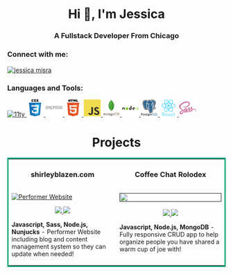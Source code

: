 <h1 align="center">Hi 👋, I'm Jessica</h1>
<h3 align="center">A Fullstack Developer From Chicago</h3>

<h3 align="left">Connect with me:</h3>
<p align="left">
<a href="https://www.linkedin.com/in/jessica-misra/" target="_blank"><img align="center" src="https://raw.githubusercontent.com/rahuldkjain/github-profile-readme-generator/master/src/images/icons/Social/linked-in-alt.svg" alt="jessica misra" height="30" width="40" /></a>
</p>

<h3 align="left">Languages and Tools:</h3>
<p align="left"> <a href="https://www.11ty.dev/" target="_blank" rel="noreferrer"> <img src="https://gist.githubusercontent.com/vivek32ta/c7f7bf583c1fb1c58d89301ea40f37fd/raw/f4c85cce5790758286b8f155ef9a177710b995df/11ty.svg" alt="11ty" width="40" height="40"/> </a> <a href="https://www.w3schools.com/css/" target="_blank" rel="noreferrer"> <img src="https://raw.githubusercontent.com/devicons/devicon/master/icons/css3/css3-original-wordmark.svg" alt="css3" width="40" height="40"/> </a> <a href="https://expressjs.com" target="_blank" rel="noreferrer"> <img src="https://raw.githubusercontent.com/devicons/devicon/master/icons/express/express-original-wordmark.svg" alt="express" width="40" height="40"/> </a> <a href="https://www.w3.org/html/" target="_blank" rel="noreferrer"> <img src="https://raw.githubusercontent.com/devicons/devicon/master/icons/html5/html5-original-wordmark.svg" alt="html5" width="40" height="40"/> </a> <a href="https://developer.mozilla.org/en-US/docs/Web/JavaScript" target="_blank" rel="noreferrer"> <img src="https://raw.githubusercontent.com/devicons/devicon/master/icons/javascript/javascript-original.svg" alt="javascript" width="40" height="40"/> </a> <a href="https://www.mongodb.com/" target="_blank" rel="noreferrer"> <img src="https://raw.githubusercontent.com/devicons/devicon/master/icons/mongodb/mongodb-original-wordmark.svg" alt="mongodb" width="40" height="40"/> </a> <a href="https://nodejs.org" target="_blank" rel="noreferrer"> <img src="https://raw.githubusercontent.com/devicons/devicon/master/icons/nodejs/nodejs-original-wordmark.svg" alt="nodejs" width="40" height="40"/> </a> <a href="https://www.postgresql.org" target="_blank" rel="noreferrer"> <img src="https://raw.githubusercontent.com/devicons/devicon/master/icons/postgresql/postgresql-original-wordmark.svg" alt="postgresql" width="40" height="40"/> </a> <a href="https://reactjs.org/" target="_blank" rel="noreferrer"> <img src="https://raw.githubusercontent.com/devicons/devicon/master/icons/react/react-original-wordmark.svg" alt="react" width="40" height="40"/> </a> <a href="https://sass-lang.com" target="_blank" rel="noreferrer"> <img src="https://raw.githubusercontent.com/devicons/devicon/master/icons/sass/sass-original.svg" alt="sass" width="40" height="40"/> </a> </p>

<h1 align="center">Projects</h1>
<table bordercolor="#06a77d">
  
  <tr>
    <td width="50%" valign="top">
      <h3 align="center">shirleyblazen.com</h3>
        <br />
        <a target="_blank" href="https://shirleyblazen.com/">
            <img src="https://github.com/jess-miz/jess-miz/assets/126027557/5bd0f49d-84ae-4d53-9400-69934947f521" width="100%" height="10%" alt="Performer Website"/>
        </a>
        <br />
        <p align="center">
          
  <a href="https://github.com/jess-miz/Shirley-Website" target="_blank">
    <img src="https://img.shields.io/static/v1?label=|&message=REPO&color=06a77d&logo=github&logo-background-color=06a77d&logo-color=white"/>
  </a>  
  <a href="https://shirleyblazen.com/" target="_blank">
    <img src="https://img.shields.io/static/v1?label=|&message=WEBSITE&color=06a77d&logo=wordpress&logo-color=white"/>
  </a>
      </p>
        <p><strong>Javascript, Sass, Node.js, Nunjucks </strong> - Performer Website including blog and content management system so they can update when needed!</p>
    </td>
    <td width="50%" valign="top">
      <h3 align="center">Coffee Chat Rolodex</h3>
        <br />
      <a target="_blank" href="">
            <img src="https://github.com/jess-miz/jess-miz/assets/126027557/e87a958e-4c3a-49e4-a5b4-782cf33d277a" width="100%" height="10% alt="Coffee Chat Rolodex"/>
        </a>
        <br />
        <p align="center">
          
  <a href="https://github.com/tpritchard843/put-in-the-netWORK" target="_blank">
    <img src="https://img.shields.io/static/v1?label=|&message=REPO&color=06a77d&logo=github&logo-color=white"/>
  </a>
   <a href="https://coffeecontacts.cyclic.cloud/" target="_blank">
    <img src="https://img.shields.io/static/v1?label=|&message=WEBSITE&color=06a77d&logo=wordpress&logo-color=white"/>
  </a>
      </p>
        <p><strong>Javascript, Node.js, MongoDB </strong> - Fully responsive CRUD app to help organize people you have shared a warm cup of joe with!</p>
    </td>
  </tr>
  
</table>




